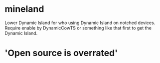 # mineland
Lower Dynamic Island for who using Dynamic Island on notched devices. Require enable by DynamicCowTS or something like that first to get the Dynamic Island.

# 'Open source is overrated'
